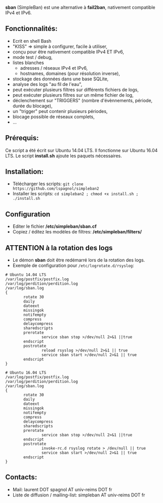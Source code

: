 **sban** (SimpleBan) est une alternative à **fail2ban**, nativement compatible IPv4 et IPv6.

## Fonctionnalités:
 * Ecrit en shell Bash
 * "KISS" => simple à configurer, facile à utiliser,
 * conçu pour être nativement compatible IPv4 ET IPv6,
 * mode test / debug,
 * listes blanches
   * adresses / réseaux IPv4 et IPv6,
   * hostnames, domaines (pour résolution inverse),
 * stockage des données dans une base SQLite,
 * analyse des logs "au fil de l'eau",
 * peut exécuter plusieurs filtres sur différents fichiers de logs,
 * peut exécuter plusieurs filtres sur un même fichier de log,
 * déclenchement sur "TRIGGERS" (nombre d'évènnements, période, durée du blocage),
 * un "trigger" peut contenir plusieurs périodes,
 * blocage possible de réseaux complets,
 * ...

## Prérequis:
Ce script a été écrit sur Ubuntu 14.04 LTS.
Il fonctionne sur Ubuntu 16.04 LTS.
Le script **install.sh** ajoute les paquets nécessaires.

## Installation:
 * Télécharger les scripts: ``git clone https://github.com/lspagnol/simpleban2``
 * Installer les scripts: ``cd simpleban2 ; chmod +x install.sh ; ./install.sh``

## Configuration
* Editer le fichier **/etc/simpleban/sban.cf**
* Copiez / éditez les modèles de filtres: **/etc/simpleban/filters/**

## ATTENTION à la rotation des logs
* Le démon **sban** doit être redémarré lors de la rotation des logs.
* Exemple de configuration pour ``/etc/logrotate.d/rsyslog``:

```
# Ubuntu 14.04 LTS
/var/log/postfix/postfix.log
/var/log/perdition/perdition.log
/var/log/sban.log
{
        rotate 30
        daily
        dateext
        missingok
        notifempty
        compress
        delaycompress
        sharedscripts
        prerotate
                service sban stop >/dev/null 2>&1 ||true
        endscript
        postrotate
                reload rsyslog >/dev/null 2>&1 || true
                service sban start >/dev/null 2>&1 || true       
        endscript
}

# Ubuntu 16.04 LTS
/var/log/postfix/postfix.log
/var/log/perdition/perdition.log
/var/log/sban.log
{
        rotate 30
        daily
        dateext
        missingok
        notifempty
        compress
        delaycompress
        sharedscripts
        prerotate
                service sban stop >/dev/null 2>&1 ||true
        endscript
        postrotate
                invoke-rc.d rsyslog rotate > /dev/null || true
                service sban start >/dev/null 2>&1 || true       
        endscript
}
```

## Contacts:
* Mail: laurent DOT spagnol AT univ-reims DOT fr
* Liste de diffusion / mailing-list: simpleban AT univ-reims DOT fr
